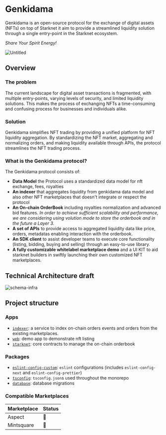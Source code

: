 # Genkidama

Genkidama is an open-source protocol for the exchange of digital assets (NFTs) on top of Starknet it aim to provide a streamlined liquidity solution through a single entry-point in the Starknet ecosystem.

_Share Your Spirit Energy!_

![Untitled](https://user-images.githubusercontent.com/243668/216725985-7caa3f63-f645-4265-90fb-b128a18f2a19.gif)

## Overview

### The problem

The current landscape for digital asset transactions is fragmented, with multiple entry-points, varying levels of security, and limited liquidity solutions. This makes the process of exchanging NFTs a time-consuming and confusing process for businesses and individuals alike.

### Solution

Genkidama simplifies NFT trading by providing a unified platform for NFT liquidity aggregation. By standardizing the NFT market, aggregating and normalizing orders, and making liquidity available through APIs, the protocol streamlines the NFT trading process.

### What is the Genkidama protocol?

The Genkidama protocol consists of:

- **Data Model** the Protocol uses a standardized data model for nft exchange, fees, royalties
- **An indexer** that aggregates liquidity from genkidama data model and also other NFT marketplaces that doesn't integrate or respect the protocol
- **An On-chain OrderBook** including royalties normalization and advanced bid features. _In order to achieve sufficient scalability and performance, we are considering using volution mode to store the orderbook and in the future a Layer 3._
- **A set of APIs** to provide access to aggregated liquidity data like price, orders, metadatas enabling interaction with the orderbook.
- **An SDK client** to assist developer teams to execute core functionality (listing, bidding, buying and selling) through an easy-to-use library.
- **A fully customizable whitelabel marketplace demo** and a UI KIT to aid starknet builders in swiftly launching their own customized NFT marketplaces.

## Technical Architecture draft

![schema-infra](https://user-images.githubusercontent.com/243668/216762228-acdf6d1b-0b17-4ccd-8531-41233e6703df.png)

## Project structure

### Apps

- [`indexer`](https://github.com/ScreenshotLabs/Genkidama/tree/main/apps/indexer): a service to index on-chain orders events and orders from the existing marketplaces.
- [`web`](https://github.com/ScreenshotLabs/Genkidama/tree/main/apps/web): demo app to demonstrate nft listing
- [`starknet`](https://github.com/ScreenshotLabs/Genkidama/tree/main/apps/web): core contracts to manage the on-chain orderbook

### Packages

- [`eslint-config-custom`](https://github.com/ScreenshotLabs/Genkidama/tree/main/packages/eslint-config-custom): `eslint` configurations (includes `eslint-config-next` and `eslint-config-prettier`)
- [`tsconfig`](https://github.com/ScreenshotLabs/Genkidama/tree/main/packages/tsconfig): `tsconfig.json`s used throughout the monorepo
- [`database`](https://github.com/ScreenshotLabs/Genkidama/tree/main/packages/database): database migrations

### Compatible Marketplaces

| Marketplace | Status |
| ----------- | ------ |
| Aspect      | 🚧     |
| Mintsquare  | 🚧     |
